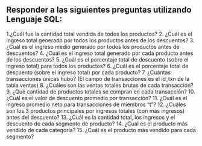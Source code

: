 ## Responder a las siguientes preguntas utilizando Lenguaje SQL: 

1.¿Cuál fue la cantidad total vendida de todos los productos?
2. ¿Cuál es el ingreso total generado por todos los productos antes de los
descuentos?
3. ¿Cuál es el ingreso medio generado por todos los productos antes de
descuentos?
4. ¿Cuál es el ingreso total generado por cada producto antes de los descuentos?
5. ¿Cuál es el porcentaje total de descuento (sobre el ingreso total) para todos los productos?
6. ¿Cuál es el porcentaje total de descuento (sobre el ingreso total) por cada producto?
7. ¿Cuántas transacciones únicas hubo? (El campo de transacciones es el id_txn de
la tabla ventas)
8. ¿Cuáles son las ventas totales brutas de cada transacción?
9. ¿Qué cantidad de productos totales se compran en cada transacción?
10. ¿Cuál es el valor de descuento promedio por transacción?
11. ¿Cuál es el ingreso promedio neto para transacciones de miembros “t”?
12. ¿Cuáles son los 3 productos principales por ingresos totales (con más ingresos) antes del
descuento?
13. ¿Cuál es la cantidad total, los ingresos y el descuento de cada segmento de
producto?
14. ¿Cuál es el producto más vendido de cada categoría?
15. ¿Cuál es el producto más vendido para cada segmento?


